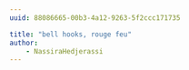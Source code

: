 ```yaml
---
uuid: 88086665-00b3-4a12-9263-5f2ccc171735

title: "bell hooks, rouge feu"
author: 
    - NassiraHedjerassi
---
```


